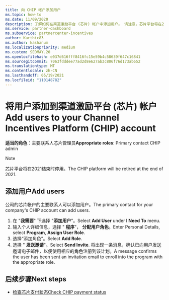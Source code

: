 ```yaml
---
title: 向 CHIP 帐户添加用户
ms.topic: how-to
ms.date: 11/09/2020
description: 了解如何在渠道激励平台 (芯片) 帐户中添加用户。 请注意，芯片平台将在2021结束时停用。
ms.service: partner-dashboard
ms.subservice: partnercenter-incentives
author: Karthic83
ms.author: kashanum
ms.localizationpriority: medium
ms.custom: SEOMAY.20
ms.openlocfilehash: e037d616fff8416fc15e59b4c58639f647c16841
ms.sourcegitcommit: 7063fdddee77ad2d8e627ab3c806f76d173ab652
ms.translationtype: MT
ms.contentlocale: zh-CN
ms.lasthandoff: 05/19/2021
ms.locfileid: "110148782"
---
```

# <a name="add-users-to-your-channel-incentives-platform-chip-account"></a><span data-ttu-id="0f223-104">将用户添加到渠道激励平台 (芯片) 帐户</span><span class="sxs-lookup"><span data-stu-id="0f223-104">Add users to your Channel Incentives Platform (CHIP) account</span></span>

<span data-ttu-id="0f223-105">**适当的角色**：主要联系人芯片管理员</span><span class="sxs-lookup"><span data-stu-id="0f223-105">**Appropriate roles**: Primary contact CHIP admin</span></span>
 
>[!NOTE]
><span data-ttu-id="0f223-106">芯片平台将在2021结束时停用。</span><span class="sxs-lookup"><span data-stu-id="0f223-106">The CHIP platform will be retired at the end of 2021.</span></span>

## <a name="add-users"></a><span data-ttu-id="0f223-107">添加用户</span><span class="sxs-lookup"><span data-stu-id="0f223-107">Add users</span></span>

<span data-ttu-id="0f223-108">公司的芯片帐户的主要联系人可以添加用户。</span><span class="sxs-lookup"><span data-stu-id="0f223-108">The primary contact for your company's CHIP account can add users.</span></span>

1. <span data-ttu-id="0f223-109">在 "**我需要**" 下选择 "**添加用户**"。</span><span class="sxs-lookup"><span data-stu-id="0f223-109">Select **Add User** under **I Need To** menu.</span></span>
2. <span data-ttu-id="0f223-110">输入个人详细信息，选择 " **程序**"， **分配用户角色**。</span><span class="sxs-lookup"><span data-stu-id="0f223-110">Enter Personal Details, select **Program**, **Assign User Role**.</span></span>
3. <span data-ttu-id="0f223-111">选择“添加角色”。</span><span class="sxs-lookup"><span data-stu-id="0f223-111">Select **Add Role**.</span></span>
4. <span data-ttu-id="0f223-112">选择 " **发送邀请**"。</span><span class="sxs-lookup"><span data-stu-id="0f223-112">Select **Send Invite**.</span></span>
<span data-ttu-id="0f223-113">将出现一条消息，确认已向用户发送邀请电子邮件，以便使用相应的角色注册到该计划。</span><span class="sxs-lookup"><span data-stu-id="0f223-113">A message confirms the user has been sent an invitation email to enroll into the program with the appropriate role.</span></span>

## <a name="next-steps"></a><span data-ttu-id="0f223-114">后续步骤</span><span class="sxs-lookup"><span data-stu-id="0f223-114">Next steps</span></span>

- [<span data-ttu-id="0f223-115">检查芯片支付状态</span><span class="sxs-lookup"><span data-stu-id="0f223-115">Check CHIP payment status</span></span>](chip-payment-status.md)